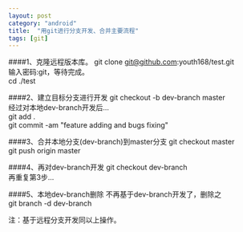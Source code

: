 ```yaml
---
layout: post
category: "android"
title:  "用git进行分支开发、合并主要流程"
tags: [git]
---
```

####1、克隆远程版本库。
git clone git@github.com:youth168/test.git  
输入密码:git，等待完成。  
cd ./test

####2、建立目标分支进行开发
git checkout -b dev-branch master  
经过对本地dev-branch开发后...  
git add .  
git commit -am "feature adding and bugs fixing"

####3、合并本地分支(dev-branch)到master分支
git checkout master  
git push origin master

####4、再对dev-branch开发
git checkout dev-branch  
再重复第3步...

####5、本地dev-branch删除
不再基于dev-branch开发了，删除之  
git branch -d dev-branch

注：基于远程分支开发同以上操作。